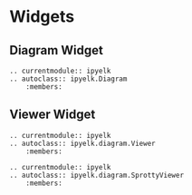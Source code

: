 # Widgets

## Diagram Widget

```{eval-rst}
.. currentmodule:: ipyelk
.. autoclass:: ipyelk.Diagram
    :members:
```

## Viewer Widget

```{eval-rst}
.. currentmodule:: ipyelk
.. autoclass:: ipyelk.diagram.Viewer
    :members:
```

```{eval-rst}
.. currentmodule:: ipyelk
.. autoclass:: ipyelk.diagram.SprottyViewer
    :members:
```
